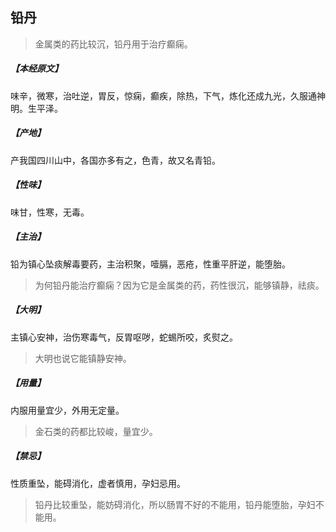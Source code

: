 ## 铅丹

> 金属类的药比较沉，铅丹用于治疗癫痫。

##### 【本经原文】
味辛，微寒，治吐逆，胃反，惊痫，癫疾，除热，下气，炼化还成九光，久服通神明。生平泽。
##### 【产地】
产我国四川山中，各国亦多有之，色青，故又名青铅。
##### 【性味】
味甘，性寒，无毒。
##### 【主治】
铅为镇心坠痰解毒要药，主治积聚，噎膈，恶疮，性重平肝逆，能堕胎。

> 为何铅丹能治疗癫痫？因为它是金属类的药，药性很沉，能够镇静，祛痰。

##### 【大明】
主镇心安神，治伤寒毒气，反胃呕哕，蛇蜴所咬，炙熨之。

> 大明也说它能镇静安神。

##### 【用量】
内服用量宜少，外用无定量。

> 金石类的药都比较峻，量宜少。

##### 【禁忌】
性质重坠，能碍消化，虚者慎用，孕妇忌用。

> 铅丹比较重坠，能妨碍消化，所以肠胃不好的不能用，铅丹能堕胎，孕妇不能用。